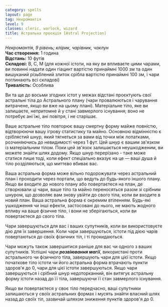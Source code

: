 ```yaml
---
category: spells
layout: page
tag: Некромантія
level: 9
classes: cleric, warlock, wizard
title: Астральна проєкція [Astral Projection]
---
```


_Некромантія, 9 рівень; клірик, чарівник, чаклун_   
**Час створення:** 1 година   
**Відстань:** 10 футів   
**Складові:** В, С, М (для кожної істоти, на яку ви впливаєте цими чарами, ви повинні надати один гіацинт вартістю принаймні 1000 зм та один вишуканий різьблений злиток срібла вартістю принаймні 100 зм, і чари поглинають всі складові)   
**Тривалість:** Особлива   

Ви та ще до восьми згодних істот у межах відстані проєктують свої астральні тіла до Астрального плану (чари провалюються і чарування витрачене, якщо ви вже на цьому плані). Матеріальне тіло, яке ви залишаєте, непритомне й у стані завмерлого існування; воно не потребує ані їжі, ані повітря, і не старішає.   

Ваше астральне тіло повторює вашу смертну форму майже повністю, відтворюючи вашу ігрову статистику та майно. Основною відмінністю є сріблястий шнур, який тягнеться за вами від точки між лопатками, розчиняючись до невидимості через 1 фут. Цей шнур є вашим зв'язком із матеріальним тілом. Поки цей зв'язок залишається неушкодженим, ви можете знайти шлях додому. Якщо шнур перерізано - таке може статися лише тоді, коли ефект спеціально вказує на це — ваші душа й тіло розділяються, що миттєво вбиває вас.   

Ваша астральна форма може вільно подорожувати через астральний план і проходити через портали, що ведуть до будь-якого іншого плану. Якщо ви входите до нового плану або повертаєтеся на план, де створювали ці чари, ваше тіло та майно переносяться разом зі срібним шнуром, що дозволяє вам знову увійти до свого тіла, коли ви входите в новий план. Ваша астральна форма є окремим втіленням. Будь-які ушкодження чи інші ефекти, застосовані до нього, не мають жодного впливу на ваше фізичне тіло, і вони не зберігаються, коли ви повертаєтеся до свого тіла.   

Чари завершуються для вас і ваших супутників, коли ви використовуєте дію для їх завершення. Коли чари завершуються, істоти під дією чарів повертаються до своїх фізичних тіл, і ті прокидаються.   

Чари можуть також завершитися раніше для вас чи одного з ваших супутників. Успішні чари **_розвіювання магії_**, використані проти астрального чи фізичного тіла, завершують чари для цієї істоти. Якщо початкове тіло істоти чи його астральна форма втрачають пункти здоров'я до 0, чари для цієї істоти завершуються. Якщо чари завершуються і срібний шнур недоторканний, він витягує астральну форму істоти назад до її тіла, завершуючи її стан завмерлого існування.   

Якщо ви повертаєтеся у своє тіло передчасно, ваші супутники залишаються у своїх астральних формах і мусять знайти власний шлях назад до своїх тіл, зазвичай шляхом зниження пунктів здоров'я до 0. 
